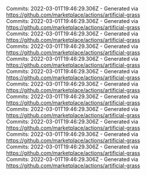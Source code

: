 Commits: 2022-03-01T19:46:29.306Z - Generated via https://github.com/marketplace/actions/artificial-grass
<br>
Commits: 2022-03-01T19:46:29.306Z - Generated via https://github.com/marketplace/actions/artificial-grass
<br>
Commits: 2022-03-01T19:46:29.306Z - Generated via https://github.com/marketplace/actions/artificial-grass
<br>
Commits: 2022-03-01T19:46:29.306Z - Generated via https://github.com/marketplace/actions/artificial-grass
<br>
Commits: 2022-03-01T19:46:29.306Z - Generated via https://github.com/marketplace/actions/artificial-grass
<br>
Commits: 2022-03-01T19:46:29.306Z - Generated via https://github.com/marketplace/actions/artificial-grass
<br>
Commits: 2022-03-01T19:46:29.306Z - Generated via https://github.com/marketplace/actions/artificial-grass
<br>
Commits: 2022-03-01T19:46:29.306Z - Generated via https://github.com/marketplace/actions/artificial-grass
<br>
Commits: 2022-03-01T19:46:29.306Z - Generated via https://github.com/marketplace/actions/artificial-grass
<br>
Commits: 2022-03-01T19:46:29.306Z - Generated via https://github.com/marketplace/actions/artificial-grass
<br>
Commits: 2022-03-01T19:46:29.306Z - Generated via https://github.com/marketplace/actions/artificial-grass
<br>
Commits: 2022-03-01T19:46:29.306Z - Generated via https://github.com/marketplace/actions/artificial-grass
<br>
Commits: 2022-03-01T19:46:29.306Z - Generated via https://github.com/marketplace/actions/artificial-grass
<br>
